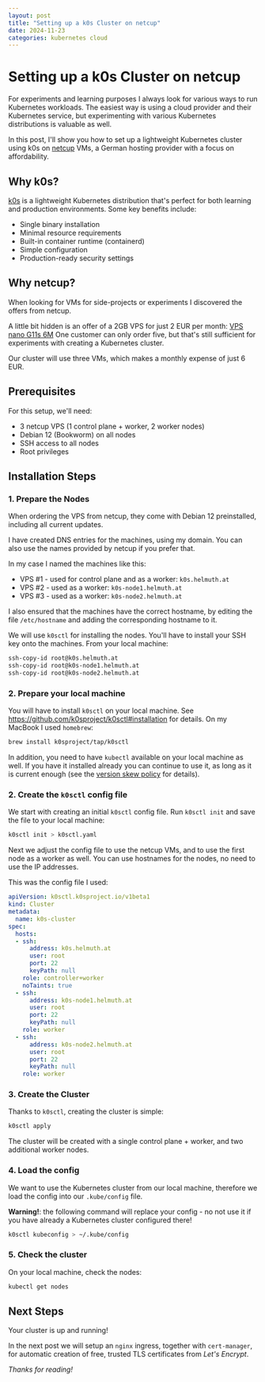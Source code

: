 ```yaml
---
layout: post
title: "Setting up a k0s Cluster on netcup"
date: 2024-11-23
categories: kubernetes cloud
---
```


# Setting up a k0s Cluster on netcup

For experiments and learning purposes I always look for various ways to run Kubernetes workloads.
The easiest way is using a cloud provider and their Kubernetes service, but experimenting with various Kubernetes distributions is valuable as well.

In this post, I'll show you how to set up a lightweight Kubernetes cluster using k0s on [netcup](https://www.netcup.com/en) VMs, a German hosting provider with a focus on affordability.

## Why k0s?

[k0s](https://k0sproject.io/) is a lightweight Kubernetes distribution that's perfect for both learning and production environments. Some key benefits include:

- Single binary installation
- Minimal resource requirements
- Built-in container runtime (containerd)
- Simple configuration
- Production-ready security settings

## Why netcup?

When looking for VMs for side-projects or experiments I discovered the offers from netcup.

A little bit hidden is an offer of a 2GB VPS for just 2 EUR per month: [VPS nano G11s 6M](https://www.netcup.com/de/server/vps/vps-nano-g11s-6m)
One customer can only order five, but that's still sufficient for experiments with creating a Kubernetes cluster.

Our cluster will use three VMs, which makes a monthly expense of just 6 EUR.

## Prerequisites

For this setup, we'll need:
- 3 netcup VPS (1 control plane + worker, 2 worker nodes)
- Debian 12 (Bookworm) on all nodes
- SSH access to all nodes
- Root privileges

## Installation Steps

### 1. Prepare the Nodes

When ordering the VPS from netcup, they come with Debian 12 preinstalled, including all current updates.

I have created DNS entries for the machines, using my domain.
You can also use the names provided by netcup if you prefer that.

In my case I named the machines like this:

* VPS #1 - used for control plane and as a worker: `k0s.helmuth.at`
* VPS #2 - used as a worker: `k0s-node1.helmuth.at`
* VPS #3 - used as a worker: `k0s-node2.helmuth.at`

I also ensured that the machines have the correct hostname, by editing the file `/etc/hostname` and adding the corresponding hostname to it.

We will use `k0sctl` for installing the nodes.
You'll have to install your SSH key onto the machines.
From your local machine:

```bash
ssh-copy-id root@k0s.helmuth.at
ssh-copy-id root@k0s-node1.helmuth.at
ssh-copy-id root@k0s-node2.helmuth.at
```

### 2. Prepare your local machine

You will have to install `k0sctl` on your local machine.
See https://github.com/k0sproject/k0sctl#installation for details.
On my MacBook I used `homebrew`:

```bash
brew install k0sproject/tap/k0sctl
```

In addition, you need to have `kubectl` available on your local machine as well.
If you have it installed already you can continue to use it, as long as it is current enough (see the [version skew policy](https://kubernetes.io/releases/version-skew-policy/) for details).

### 2. Create the `k0sctl` config file

We start with creating an initial `k0sctl` config file.
Run `k0sctl init` and save the file to your local machine:

```bash
k0sctl init > k0sctl.yaml
```

Next we adjust the config file to use the netcup VMs, and to use the first node as a worker as well.
You can use hostnames for the nodes, no need to use the IP addresses.

This was the config file I used:

```yaml
apiVersion: k0sctl.k0sproject.io/v1beta1
kind: Cluster
metadata:
  name: k0s-cluster
spec:
  hosts:
  - ssh:
      address: k0s.helmuth.at
      user: root
      port: 22
      keyPath: null
    role: controller+worker
    noTaints: true
  - ssh:
      address: k0s-node1.helmuth.at
      user: root
      port: 22
      keyPath: null
    role: worker
  - ssh:
      address: k0s-node2.helmuth.at
      user: root
      port: 22
      keyPath: null
    role: worker
```

### 3. Create the Cluster

Thanks to `k0sctl`, creating the cluster is simple:

```bash
k0sctl apply
```

The cluster will be created with a single control plane + worker, and two additional worker nodes.

### 4. Load the config

We want to use the Kubernetes cluster from our local machine, therefore we load the config into our `.kube/config` file.

**Warning!**: the following command will replace your config - no not use it if you have already a Kubernetes cluster configured there!

```bash
k0sctl kubeconfig > ~/.kube/config
```

### 5. Check the cluster

On your local machine, check the nodes:

```bash
kubectl get nodes
```

## Next Steps

Your cluster is up and running!

In the next post we will setup an `nginx` ingress, together with `cert-manager`, for automatic creation of free, trusted TLS certificates from _Let's Encrypt_.

_Thanks for reading!_
